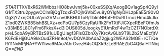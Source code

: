 $START$TXV8xR62WMbbzHlO8bwJvmj5k+00xeSSjXq/AoogBQv1agSp4Q9yIG1rTX3tru2pygwCClmBjQgTzqxFd7OjhGVbi5vu8yQYlgNyDHLzpEaE5r90vQGg3jYZxnjOULoVym2VM+nv0KBHUlToR/TblmNHbtF9DuRlTrnozHmc4kJkxZ1od02WKB8SishBSLXz+xdPbQU7p5CzyRaURk2FnTXtFJiCXpcRBeFOfmJsv33MBSL8C1yFm6FkksX+d3iOUS605dJoogkyE1UmRxF4wTzCZ17NObrdXtp/eL5qbA9yBRTBzS91uUBgUlagf3FIsQZbnXy7KrcAvGLb9T9L2b2MaEcfjtVK6FdBHjjGUA9kkOudZRHn9of/vvDQVA0bAdaZ2gjug2WEAS2MGE+rCTiQeRi11NxMPjNA+YWI1iwa6MAo7AhrGvezH4sOQXk9zLeBRAEZbG4Q6aiHTNicjQ==$END$